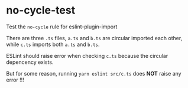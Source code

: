 # no-cycle-test

Test the `no-cycle` rule for eslint-plugin-import

There are three `.ts` files, `a.ts` and `b.ts` are circular imported each other, while `c.ts` imports both `a.ts` and `b.ts`.

ESLint should raise error when checking `c.ts` because the circular depencency exists.

But for some reason, running `yarn eslint src/c.ts` does **NOT** raise any error !!!
